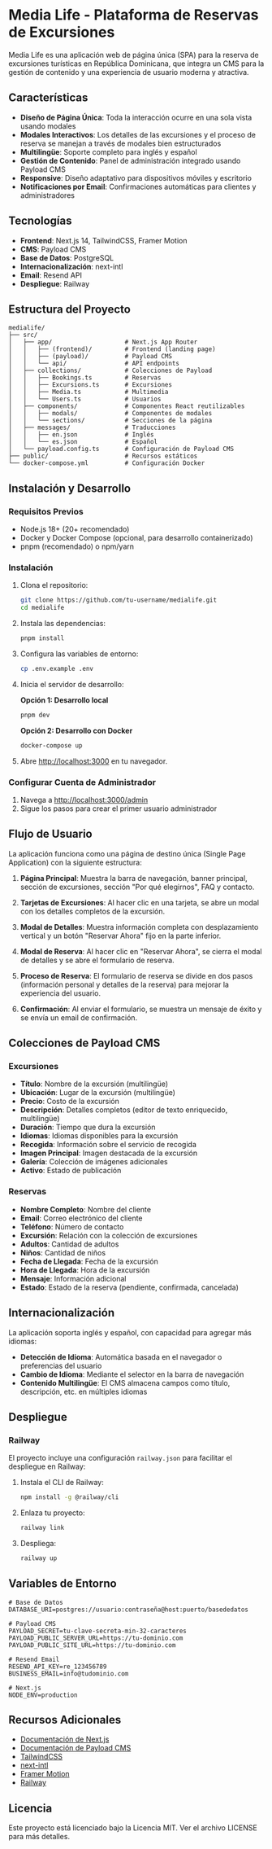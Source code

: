 # Media Life - Plataforma de Reservas de Excursiones

Media Life es una aplicación web de página única (SPA) para la reserva de excursiones turísticas en República Dominicana, que integra un CMS para la gestión de contenido y una experiencia de usuario moderna y atractiva.

## Características

- **Diseño de Página Única**: Toda la interacción ocurre en una sola vista usando modales
- **Modales Interactivos**: Los detalles de las excursiones y el proceso de reserva se manejan a través de modales bien estructurados
- **Multilingüe**: Soporte completo para inglés y español
- **Gestión de Contenido**: Panel de administración integrado usando Payload CMS
- **Responsive**: Diseño adaptativo para dispositivos móviles y escritorio
- **Notificaciones por Email**: Confirmaciones automáticas para clientes y administradores

## Tecnologías

- **Frontend**: Next.js 14, TailwindCSS, Framer Motion
- **CMS**: Payload CMS
- **Base de Datos**: PostgreSQL
- **Internacionalización**: next-intl
- **Email**: Resend API
- **Despliegue**: Railway

## Estructura del Proyecto

```
medialife/
├── src/
│   ├── app/                    # Next.js App Router
│   │   ├── (frontend)/         # Frontend (landing page)
│   │   ├── (payload)/          # Payload CMS
│   │   └── api/                # API endpoints
│   ├── collections/            # Colecciones de Payload
│   │   ├── Bookings.ts         # Reservas
│   │   ├── Excursions.ts       # Excursiones
│   │   ├── Media.ts            # Multimedia
│   │   └── Users.ts            # Usuarios
│   ├── components/             # Componentes React reutilizables
│   │   ├── modals/             # Componentes de modales
│   │   └── sections/           # Secciones de la página
│   ├── messages/               # Traducciones
│   │   ├── en.json             # Inglés
│   │   └── es.json             # Español
│   └── payload.config.ts       # Configuración de Payload CMS
├── public/                     # Recursos estáticos
└── docker-compose.yml          # Configuración Docker
```

## Instalación y Desarrollo

### Requisitos Previos

- Node.js 18+ (20+ recomendado)
- Docker y Docker Compose (opcional, para desarrollo containerizado)
- pnpm (recomendado) o npm/yarn

### Instalación

1. Clona el repositorio:

   ```bash
   git clone https://github.com/tu-username/medialife.git
   cd medialife
   ```

2. Instala las dependencias:

   ```bash
   pnpm install
   ```

3. Configura las variables de entorno:

   ```bash
   cp .env.example .env
   ```

4. Inicia el servidor de desarrollo:

   **Opción 1: Desarrollo local**

   ```bash
   pnpm dev
   ```

   **Opción 2: Desarrollo con Docker**

   ```bash
   docker-compose up
   ```

5. Abre [http://localhost:3000](http://localhost:3000) en tu navegador.

### Configurar Cuenta de Administrador

1. Navega a [http://localhost:3000/admin](http://localhost:3000/admin)
2. Sigue los pasos para crear el primer usuario administrador

## Flujo de Usuario

La aplicación funciona como una página de destino única (Single Page Application) con la siguiente estructura:

1. **Página Principal**: Muestra la barra de navegación, banner principal, sección de excursiones, sección "Por qué elegirnos", FAQ y contacto.

2. **Tarjetas de Excursiones**: Al hacer clic en una tarjeta, se abre un modal con los detalles completos de la excursión.

3. **Modal de Detalles**: Muestra información completa con desplazamiento vertical y un botón "Reservar Ahora" fijo en la parte inferior.

4. **Modal de Reserva**: Al hacer clic en "Reservar Ahora", se cierra el modal de detalles y se abre el formulario de reserva.

5. **Proceso de Reserva**: El formulario de reserva se divide en dos pasos (información personal y detalles de la reserva) para mejorar la experiencia del usuario.

6. **Confirmación**: Al enviar el formulario, se muestra un mensaje de éxito y se envía un email de confirmación.

## Colecciones de Payload CMS

### Excursiones

- **Título**: Nombre de la excursión (multilingüe)
- **Ubicación**: Lugar de la excursión (multilingüe)
- **Precio**: Costo de la excursión
- **Descripción**: Detalles completos (editor de texto enriquecido, multilingüe)
- **Duración**: Tiempo que dura la excursión
- **Idiomas**: Idiomas disponibles para la excursión
- **Recogida**: Información sobre el servicio de recogida
- **Imagen Principal**: Imagen destacada de la excursión
- **Galería**: Colección de imágenes adicionales
- **Activo**: Estado de publicación

### Reservas

- **Nombre Completo**: Nombre del cliente
- **Email**: Correo electrónico del cliente
- **Teléfono**: Número de contacto
- **Excursión**: Relación con la colección de excursiones
- **Adultos**: Cantidad de adultos
- **Niños**: Cantidad de niños
- **Fecha de Llegada**: Fecha de la excursión
- **Hora de Llegada**: Hora de la excursión
- **Mensaje**: Información adicional
- **Estado**: Estado de la reserva (pendiente, confirmada, cancelada)

## Internacionalización

La aplicación soporta inglés y español, con capacidad para agregar más idiomas:

- **Detección de Idioma**: Automática basada en el navegador o preferencias del usuario
- **Cambio de Idioma**: Mediante el selector en la barra de navegación
- **Contenido Multilingüe**: El CMS almacena campos como título, descripción, etc. en múltiples idiomas

## Despliegue

### Railway

El proyecto incluye una configuración `railway.json` para facilitar el despliegue en Railway:

1. Instala el CLI de Railway:

   ```bash
   npm install -g @railway/cli
   ```

2. Enlaza tu proyecto:

   ```bash
   railway link
   ```

3. Despliega:
   ```bash
   railway up
   ```

## Variables de Entorno

```
# Base de Datos
DATABASE_URI=postgres://usuario:contraseña@host:puerto/basededatos

# Payload CMS
PAYLOAD_SECRET=tu-clave-secreta-min-32-caracteres
PAYLOAD_PUBLIC_SERVER_URL=https://tu-dominio.com
PAYLOAD_PUBLIC_SITE_URL=https://tu-dominio.com

# Resend Email
RESEND_API_KEY=re_123456789
BUSINESS_EMAIL=info@tudominio.com

# Next.js
NODE_ENV=production
```

## Recursos Adicionales

- [Documentación de Next.js](https://nextjs.org/docs)
- [Documentación de Payload CMS](https://payloadcms.com/docs)
- [TailwindCSS](https://tailwindcss.com/docs)
- [next-intl](https://next-intl-docs.vercel.app/)
- [Framer Motion](https://www.framer.com/motion/)
- [Railway](https://docs.railway.app/)

## Licencia

Este proyecto está licenciado bajo la Licencia MIT. Ver el archivo LICENSE para más detalles.
